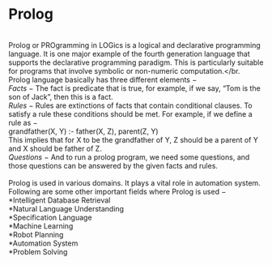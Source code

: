 # Prolog
</br>Prolog or PROgramming in LOGics is a logical and declarative programming language. It is one major example of the fourth generation language that supports the declarative programming paradigm. This is particularly suitable for programs that involve symbolic or non-numeric computation.</br.
</br>Prolog language basically has three different elements −
</br>
*Facts* − The fact is predicate that is true, for example, if we say, “Tom is the son of Jack”, then this is a fact.
</br>
*Rules* − Rules are extinctions of facts that contain conditional clauses. To satisfy a rule these conditions should be met. For example, if we define a rule as −
</br>
grandfather(X, Y) :- father(X, Z), parent(Z, Y)
</br>This implies that for X to be the grandfather of Y, Z should be a parent of Y and X should be father of Z.
</br>
*Questions* − And to run a prolog program, we need some questions, and those questions can be answered by the given facts and rules.
</br></br>
Prolog is used in various domains. It plays a vital role in automation system. Following are some other important fields where Prolog is used −
</br>
*Intelligent Database Retrieval</br>
*Natural Language Understanding<br>
*Specification Language</br>
*Machine Learning</br>
*Robot Planning</br>
*Automation System</br>
*Problem Solving</br>
